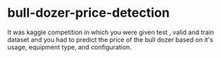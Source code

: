 # bull-dozer-price-detection
It was kaggle competition in which you were given test , valid and train dataset and you had to predict the price of the bull dozer  based on  it's usage, equipment type, and configuration.
